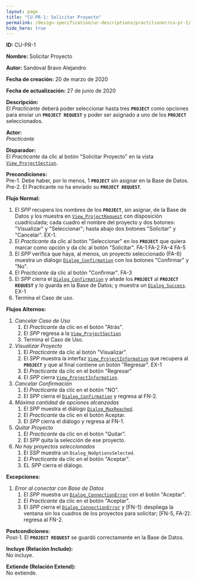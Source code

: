 ```yaml
---
layout: page
title: "CU-PR-1: Solicitar Proyecto"
permalink: /design-specification/uc-descriptions/practitioner/cu-pr-1/
hide_hero: true
---
```


**ID:** CU-PR-1

**Nombre:** Solicitar Proyecto

**Autor:** Sandoval Bravo Alejandro

**Fecha de creación:** 20 de marzo de 2020

**Fecha de actualización:** 27 de junio de 2020

**Descripción:**  
El *Practicante* deberá poder seleccionar hasta tres **`PROJECT`** como opciones para enviar un **`PROJECT REQUEST`** y poder ser asignado a uno de los **`PROJECT`** seleccionados.

**Actor:**  
*Practicante*

**Disparador:**  
El *Practicante* da clic al botón "Solicitar Proyecto" en la vista [`View_ProjectSection`][VPSC].

**Precondiciones:**  
Pre-1. Debe haber, por lo menos, 1 **`PROJECT`** sin asignar en la Base de Datos.  
Pre-2. El Practicante no ha enviado su **`PROJECT REQUEST`**.   

**Flujo Normal:**
  1. El *SPP* recupera los nombres de los **`PROJECT`**, sin asignar, de la Base de Datos y los muestra en [`View_ProjectRequest`][VPRQ] con disposición cuadriculada; cada cuadro el nombre del proyecto y dos botones: "Visualizar" y "Seleccionar"; hasta abajo dos botones "Solicitar" y "Cancelar". EX-1.
  2. El *Practicante* da clic al botón "Seleccionar" en los **`PROJECT`** que quiera marcar como opción y da clic al botón "Solicitar". FA-1 FA-2 FA-4 FA-5
  3. El *SPP* verifica que haya, al menos, un proyecto seleccionado (FA-6) muestra un diálogo [`Dialog_Confirmation`][DLCO] con los botones "Confirmar" y "No".
  4. El *Practicante* da clic al botón "Confirmar". FA-3
  5. El *SPP* cierra el [`Dialog_Confirmation`][DLCO] y añade los **`PROJECT`** al **`PROJECT REQUEST`** y lo guarda en la Base de Datos; y muestra un [`Dialog_Success`][DLSU]. EX-1
  6. Termina el Caso de uso.

**Flujos Alternos:**
  1. *Cancelar Caso de Uso*
     1. El *Practicante* da clic en el botón "Atrás".
     2. El *SPP* regresa a la [`View_ProjectSection`][VPSC] 
     3. Termina el Caso de Uso.
  2. *Visualizar Proyecto*
     1. El *Practicante* da clic al botón "Visualizar".
     2. El *SPP* muestra la interfaz [`View_ProjectInformation`][VPIN] que recupera al **`PROJECT`** y que al final contiene un botón "Regresar". EX-1
     3. El *Practicante* da clic en el botón "Regresar"
     4. El *SPP* cierra [`View_ProjectInformation`][VPIN].
  3. *Cancelar Confirmación*
     1. El *Practicante* da clic en el botón "NO".
     2. El *SPP* cierra el [`Dialog_Confirmation`][DLCO] y regresa al FN-2.
  4. *Máxima cantidad de opciones alcanzadas*
     1. El *SPP* muestra el diálogo [`Dialog_MaxReached`][DLMR]. 
     2. El *Practicante* da clic en el botón Aceptar.
     3. El *SPP* cierra el diálogo y regresa al FN-1.
  5. *Quitar Proyecto*
     1. El *Practicante* da clic en el botón "Quitar".
     2. El *SPP* quita la selección de ese proyecto.
  6. *No hay proyectos seleccionados*
     1. El *SSP* muestra un `Dialog_NoOptionsSelected`.
     2. El *Practicante* da clic en el botón "Aceptar".
     3. EL *SPP* cierra el diálogo.

**Excepciones:**
   1. *Error al conectar con Base de Datos*
      1. El *SPP* muestra un [`Dialog_ConnectionError`][DLCE] con el botón "Aceptar".
      2. El *Practicante* da clic en el botón "Aceptar".
      3. El *SPP* cierra el [`Dialog_ConnectionError`][DLCE] y [FN-1]: despliega la ventana sin los cuadros de los proyectos para solicitar; [FN-5, FA-2]: regresa al FN-2.

**Postcondiciones:**  
Post-1. El **`PROJECT REQUEST`** se guardó correctamente en la Base de Datos.

**Incluye (Relación Include):**  
No incluye.

**Extiende (Relación Extend):**  
No extiende.

[VPSC]: https://raw.githubusercontent.com/Phalord/PracticasProfesionales/gh-pages/assets/imgs/prototypes/practitioner/View_ProjectSection.png "`View_ProjectSection` Prototype"
[VPRQ]: https://raw.githubusercontent.com/Phalord/PracticasProfesionales/gh-pages/assets/imgs/prototypes/practitioner/View_ProjectRequest.png "`View_ProjectRequest` Prototype"
[VPIN]: https://raw.githubusercontent.com/Phalord/PracticasProfesionales/gh-pages/assets/imgs/prototypes/practitioner/View_ProjectInformation.png "`View_ProjectInformation` Prototype"
[DLCO]: https://raw.githubusercontent.com/Phalord/PracticasProfesionales/gh-pages/assets/imgs/prototypes/generals/Dialog_Confirmation.png "`Dialog_Confirmation` Prototype"
[DLSU]: https://raw.githubusercontent.com/Phalord/PracticasProfesionales/gh-pages/assets/imgs/prototypes/generals/Dialog_Success.png "`Dialog_Success` Prototype"
[DLMR]: https://raw.githubusercontent.com/Phalord/PracticasProfesionales/gh-pages/assets/imgs/prototypes/generals/Dialog_MaxReached.png "`Dialog_MaxReached` Prototype"
[DLCE]: https://raw.githubusercontent.com/Phalord/PracticasProfesionales/gh-pages/assets/imgs/prototypes/generals/Dialog_ConnectionError.png "`Dialog_ConnectionError` Prototype"